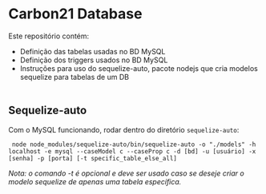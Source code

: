 # Carbon21 Database

Este repositório contém:

- Definição das tabelas usadas no BD MySQL
- Definição dos triggers usados no BD MySQL
- Instruções para uso do sequelize-auto, pacote nodejs que cria modelos sequelize para tabelas de um DB
  <br>
  <br>

## Sequelize-auto

Com o MySQL funcionando, rodar dentro do diretório `sequelize-auto`: <br>

` node node_modules/sequelize-auto/bin/sequelize-auto -o "./models" -h localhost -e mysql --caseModel c --caseProp c -d [bd] -u [usuário] -x [senha] -p [porta] [-t specific_table_else_all]`

_Nota: o comando -t é opcional e deve ser usado caso se deseje criar o modelo sequelize de apenas uma tabela específica._
